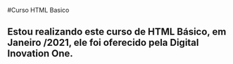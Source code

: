 #Curso HTML Basico
## Estou realizando este curso de HTML Básico, em  Janeiro /2021, ele foi oferecido pela Digital Inovation One.